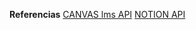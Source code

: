 **Referencias**
[CANVAS lms API](https://canvas.instructure.com/doc/api/)
[NOTION API](https://developers.notion.com/reference/intro)
